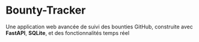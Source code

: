 # Bounty-Tracker
Une application web avancée de suivi des bounties GitHub, construite avec **FastAPI**, **SQLite**, et des fonctionnalités temps réel
